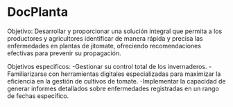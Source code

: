 # DocPlanta
Objetivo: Desarrollar y proporcionar una solución integral que permita a los productores y agricultores identificar de manera rápida y precisa las enfermedades en plantas de jitomate, ofreciendo recomendaciones efectivas para prevenir su propagación.

Objetivos especificos: 
-Gestionar su control total de los invernaderos.
-Familiarizarse con herramientas digitales especializadas para maximizar la eficiencia en la gestión de cultivos de tomate.
-Implementar la capacidad de generar informes detallados sobre enfermedades registradas en un rango de fechas específico.

